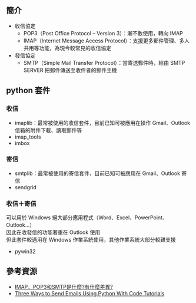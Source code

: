 ## 簡介
* 收信協定
  * POP3（Post Office Protocol – Version 3）：漸不敷使用，轉向 IMAP
  * IMAP（Internet Message Access Protocol）：支援更多郵件管理、多人共用等功能，為現今較常見的收信協定
* 發信協定
  * SMTP（Simple Mail Transfer Protocol）：當寄送郵件時，經由 SMTP SERVER 把郵件傳送至收件者的郵件主機


## python 套件
### 收信
* imaplib：最常被使用的收信套件，目前已知可被應用在操作 Gmail、Outlook 信箱的附件下載、讀取郵件等
* imap_tools
* imbox
### 寄信
* smtplib：最常被使用的寄信套件，目前已知可被應用在 Gmail、Outlook 寄信
* sendgrid
### 收信＋寄信
可以用於 Windows 絕大部分應用程式（Word、Excel、PowerPoint、Outlook...）  
因此在收發信的功能著重在 Outlook 使用  
但此套件較適用在 Windows 作業系統使用，其他作業系統大部分較難支援  
* pywin32

## 參考資源
* [IMAP、POP3和SMTP是什麼?有什麼差異?](https://wanteasy.com.tw/doc/imap-pop3-smtp-difference.html)
* [Three Ways to Send Emails Using Python With Code Tutorials](https://www.courier.com/blog/three-ways-to-send-emails-using-python-with-code-tutorials/)
